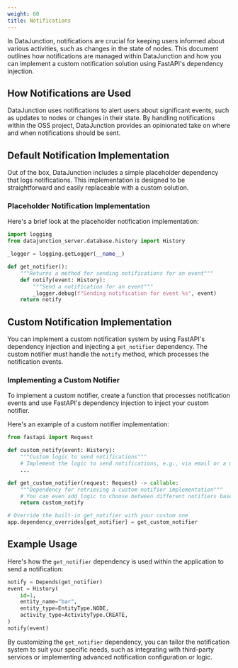 ```yaml
---
weight: 60
title: Notifications
---
```


In DataJunction, notifications are crucial for keeping users informed about various activities, such as changes in the
state of nodes. This document outlines how notifications are managed within DataJunction and how you can implement a
custom notification solution using FastAPI's dependency injection.

## How Notifications are Used

DataJunction uses notifications to alert users about significant events, such as updates to nodes or changes in their
state. By handling notifications within the OSS project, DataJunction provides an opinionated take on where and when
notifications should be sent.

## Default Notification Implementation

Out of the box, DataJunction includes a simple placeholder dependency that logs notifications. This implementation is
designed to be straightforward and easily replaceable with a custom solution.

### Placeholder Notification Implementation

Here's a brief look at the placeholder notification implementation:

```python
import logging
from datajunction_server.database.history import History

_logger = logging.getLogger(__name__)

def get_notifier():
    """Returns a method for sending notifications for an event"""
    def notify(event: History):
        """Send a notification for an event"""
        _logger.debug(f"Sending notification for event %s", event)
    return notify
```

## Custom Notification Implementation

You can implement a custom notification system by using FastAPI's dependency injection and injecting a `get_notifier`
dependency. The custom notifier must handle the `notify` method, which processes the notification events.

### Implementing a Custom Notifier

To implement a custom notifier, create a function that processes notification events and use FastAPI's dependency
injection to inject your custom notifier.

Here's an example of a custom notifier implementation:

```python
from fastapi import Request

def custom_notify(event: History):
    """Custom logic to send notifications"""
    # Implement the logic to send notifications, e.g., via email or a messaging service
    ...

def get_custom_notifier(request: Request) -> callable:
    """Dependency for retrieving a custom notifier implementation"""
    # You can even add logic to choose between different notifiers based on request headers or other criteria
    return custom_notify

# Override the built-in get_notifier with your custom one
app.dependency_overrides[get_notifier] = get_custom_notifier
```

## Example Usage

Here's how the `get_notifier` dependency is used within the application to send a notification:

```python
notify = Depends(get_notifier)
event = History(
    id=1,
    entity_name="bar",
    entity_type=EntityType.NODE,
    activity_type=ActivityType.CREATE,
)
notify(event)
```

By customizing the `get_notifier` dependency, you can tailor the notification system to suit your specific needs, such
as integrating with third-party services or implementing advanced notification configuration or logic.
